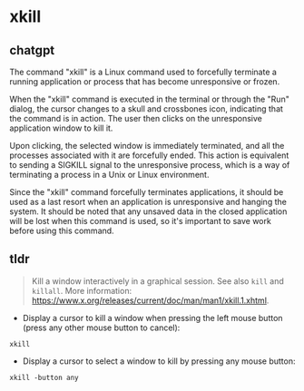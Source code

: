 # xkill 
## chatgpt 
The command "xkill" is a Linux command used to forcefully terminate a running application or process that has become unresponsive or frozen. 

When the "xkill" command is executed in the terminal or through the "Run" dialog, the cursor changes to a skull and crossbones icon, indicating that the command is in action. The user then clicks on the unresponsive application window to kill it. 

Upon clicking, the selected window is immediately terminated, and all the processes associated with it are forcefully ended. This action is equivalent to sending a SIGKILL signal to the unresponsive process, which is a way of terminating a process in a Unix or Linux environment.

Since the "xkill" command forcefully terminates applications, it should be used as a last resort when an application is unresponsive and hanging the system. It should be noted that any unsaved data in the closed application will be lost when this command is used, so it's important to save work before using this command. 

## tldr 
 
> Kill a window interactively in a graphical session.
> See also `kill` and `killall`.
> More information: <https://www.x.org/releases/current/doc/man/man1/xkill.1.xhtml>.

- Display a cursor to kill a window when pressing the left mouse button (press any other mouse button to cancel):

`xkill`

- Display a cursor to select a window to kill by pressing any mouse button:

`xkill -button any`

